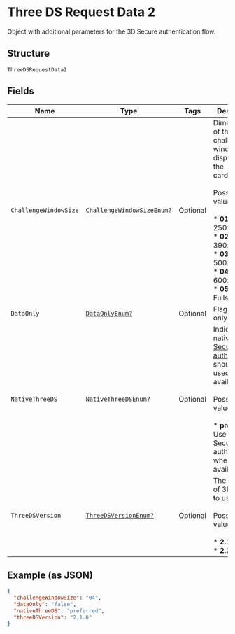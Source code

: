 
# Three DS Request Data 2

Object with additional parameters for the 3D Secure authentication flow.

## Structure

`ThreeDSRequestData2`

## Fields

| Name | Type | Tags | Description |
|  --- | --- | --- | --- |
| `ChallengeWindowSize` | [`ChallengeWindowSizeEnum?`](../../doc/models/challenge-window-size-enum.md) | Optional | Dimensions of the 3DS2 challenge window to be displayed to the cardholder.<br><br>Possible values:<br><br>* **01** - size of 250x400<br>* **02** - size of 390x400<br>* **03** - size of 500x600<br>* **04** - size of 600x400<br>* **05** - Fullscreen |
| `DataOnly` | [`DataOnlyEnum?`](../../doc/models/data-only-enum.md) | Optional | Flag for data only flow. |
| `NativeThreeDS` | [`NativeThreeDSEnum?`](../../doc/models/native-three-ds-enum.md) | Optional | Indicates if [native 3D Secure authentication](https://docs.adyen.com/online-payments/3d-secure/native-3ds2) should be used when available.<br><br>Possible values:<br><br>* **preferred**: Use native 3D Secure authentication when available. |
| `ThreeDSVersion` | [`ThreeDSVersionEnum?`](../../doc/models/three-ds-version-enum.md) | Optional | The version of 3D Secure to use.<br><br>Possible values:<br><br>* **2.1.0**<br>* **2.2.0** |

## Example (as JSON)

```json
{
  "challengeWindowSize": "04",
  "dataOnly": "false",
  "nativeThreeDS": "preferred",
  "threeDSVersion": "2.1.0"
}
```

